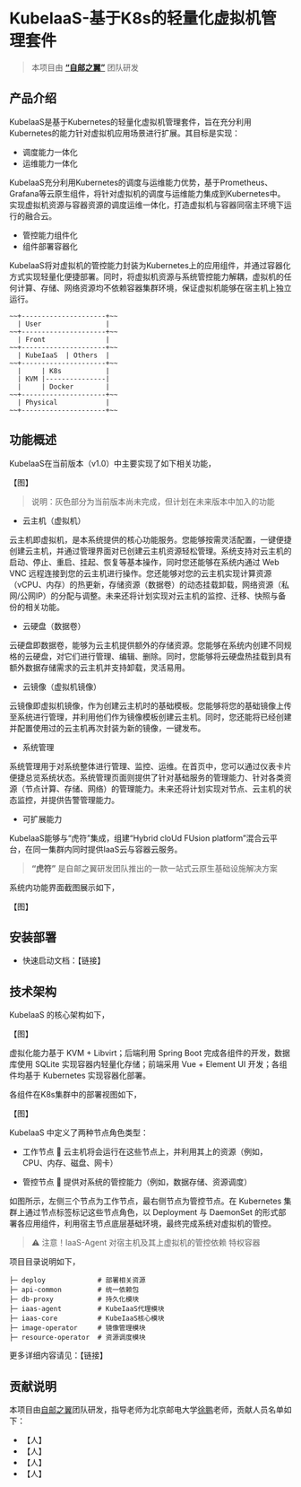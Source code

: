 # KubeIaaS-基于K8s的轻量化虚拟机管理套件

> 本项目由 **[“自邮之翼”](http://www.free4inno.com)** 团队研发

## 产品介绍

KubeIaaS是基于Kubernetes的轻量化虚拟机管理套件，旨在充分利用Kubernetes的能力针对虚拟机应用场景进行扩展。其目标是实现：

- 调度能力一体化
- 运维能力一体化

KubeIaaS充分利用Kubernetes的调度与运维能力优势，基于Prometheus、Grafana等云原生组件，将针对虚拟机的调度与运维能力集成到Kubernetes中。实现虚拟机资源与容器资源的调度运维一体化，打造虚拟机与容器同宿主环境下运行的融合云。

- 管控能力组件化
- 组件部署容器化

KubeIaaS将对虚拟机的管控能力封装为Kubernetes上的应用组件，并通过容器化方式实现轻量化便捷部署。同时，将虚拟机资源与系统管控能力解耦，虚拟机的任何计算、存储、网络资源均不依赖容器集群环境，保证虚拟机能够在宿主机上独立运行。

````
~~+---------------------+~~
  | User                |
~~+---------------------+~~
  | Front               |
~~+---------------------+~~
  | KubeIaaS  | Others  |
~~+---------------------+~~
  |     | K8s           |  
  | KVM |---------------|
  |     | Docker        |  
~~+---------------------+~~
  | Physical            |
~~+---------------------+~~
````
  
## 功能概述
KubeIaaS在当前版本（v1.0）中主要实现了如下相关功能，

【图】

> 说明：灰色部分为当前版本尚未完成，但计划在未来版本中加入的功能

- 云主机（虚拟机）

云主机即虚拟机，是本系统提供的核心功能服务。您能够按需灵活配置，一键便捷创建云主机，并通过管理界面对已创建云主机资源轻松管理。系统支持对云主机的启动、停止、重启、挂起、恢复等基本操作，同时您还能够在系统内通过 Web VNC 远程连接到您的云主机进行操作。您还能够对您的云主机实现计算资源（vCPU、内存）的热更新，存储资源（数据卷）的动态挂载卸载，网络资源（私网/公网IP）的分配与调整。未来还将计划实现对云主机的监控、迁移、快照与备份的相关功能。

- 云硬盘（数据卷）

云硬盘即数据卷，能够为云主机提供额外的存储资源。您能够在系统内创建不同规格的云硬盘，对它们进行管理、编辑、删除。同时，您能够将云硬盘热挂载到具有额外数据存储需求的云主机并支持卸载，灵活易用。

- 云镜像（虚拟机镜像）

云镜像即虚拟机镜像，作为创建云主机时的基础模板。您能够将您的基础镜像上传至系统进行管理，并利用他们作为镜像模板创建云主机。同时，您还能将已经创建并配置使用过的云主机再次封装为新的镜像，一键发布。

- 系统管理

系统管理用于对系统整体进行管理、监控、运维。在首页中，您可以通过仪表卡片便捷总览系统状态。系统管理页面则提供了针对基础服务的管理能力、针对各类资源（节点计算、存储、网络）的管理能力。未来还将计划实现对节点、云主机的状态监控，并提供告警管理能力。

- 可扩展能力

KubeIaaS能够与“虎符”集成，组建“Hybrid cloUd FUsion platform”混合云平台，在同一集群内同时提供IaaS云与容器云服务。

> **“虎符”** 是自邮之翼研发团队推出的一款一站式云原生基础设施解决方案

系统内功能界面截图展示如下，

【图】

## 安装部署

- 快速启动文档：【链接】

## 技术架构

KubeIaaS 的核心架构如下，

【图】

虚拟化能力基于 KVM + Libvirt；后端利用 Spring Boot 完成各组件的开发，数据库使用 SQLite 实现容器内轻量化存储；前端采用 Vue + Element UI 开发；各组件均基于 Kubernetes 实现容器化部署。

各组件在K8s集群中的部署视图如下，

【图】

KubeIaaS 中定义了两种节点角色类型：

- 工作节点 🔧
云主机将会运行在这些节点上，并利用其上的资源（例如，CPU、内存、磁盘、网卡）

- 管控节点 🔑
提供对系统的管控能力（例如，数据存储、资源调度）

如图所示，左侧三个节点为工作节点，最右侧节点为管控节点。在 Kubernetes 集群上通过节点标签标记这些节点角色，以 Deployment 与 DaemonSet 的形式部署各应用组件，利用宿主节点底层基础环境，最终完成系统对虚拟机的管控。

> ⚠ 注意！IaaS-Agent 对宿主机及其上虚拟机的管控依赖 特权容器

项目目录说明如下，
```
├─ deploy             # 部署相关资源
├─ api-common         # 统一依赖包
├─ db-proxy           # 持久化模块
├─ iaas-agent         # KubeIaaS代理模块
├─ iaas-core          # KubeIaaS核心模块
├─ image-operator     # 镜像管理模块
├─ resource-operator  # 资源调度模块
```
更多详细内容请见：【链接】

## 贡献说明
本项目由[自邮之翼](http://www.free4inno.com)团队研发，指导老师为北京邮电大学[徐鹏](https://teacher.bupt.edu.cn/xupeng/zh_CN/index.htm)老师，贡献人员名单如下：
- 【人】
- 【人】
- 【人】
- 【人】